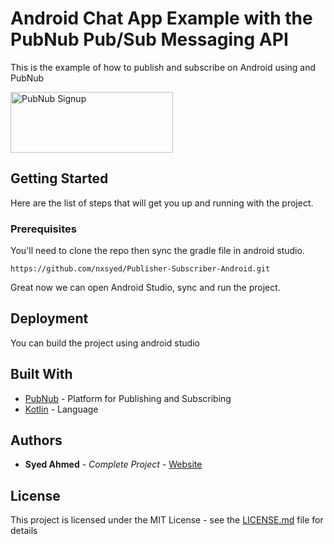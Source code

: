 # Android Chat App Example with the PubNub Pub/Sub Messaging API

This is the example of how to publish and subscribe on Android using and PubNub

<a href="https://dashboard.pubnub.com/signup?devrel_gh=PubSub-Android">
    <img alt="PubNub Signup" src="https://i.imgur.com/og5DDjf.png" width=260 height=97/>
</a>

## Getting Started

Here are the list of steps that will get you up and running with the project.

### Prerequisites

You'll need to clone the repo then sync the gradle file in android studio.


```
https://github.com/nxsyed/Publisher-Subscriber-Android.git
```
Great now we can open Android Studio, sync and run the project.

## Deployment

You can build the project using android studio

## Built With

* [PubNub](https://PubNub.com) - Platform for Publishing and Subscribing
* [Kotlin](https://kotlinlang.org) - Language


## Authors

* **Syed Ahmed** - *Complete Project* - [Website](https://www.nxsyed.me/)

## License

This project is licensed under the MIT License - see the [LICENSE.md](LICENSE.md) file for details

